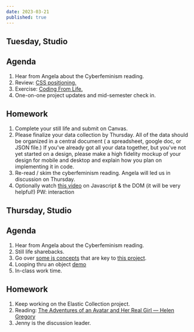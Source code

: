 ```yaml
---
date: 2023-03-21
published: true
---
```


## Tuesday, Studio
## Agenda

1. Hear from Angela about the Cyberfeminism reading.
2. Review: [CSS positioning.](https://www.figma.com/proto/0dijARToX1kwcuoBVHolXd/css-positioning?node-id=6-19&scaling=contain&page-id=0%3A1)
3. Exercise: [Coding From Life.](https://glitch.com/edit/#!/codefromlifetemplate)
4. One-on-one project updates and mid-semester check in. 

## Homework
1. Complete your still life and submit on Canvas. 
2. Please finalize your data collection by Thursday. All of the data should be organized in a central document ( a spreadsheet, google doc, or JSON file.) If you've already got all your data together, but you've not yet started on a design, please make a high fidelity mockup of your design for mobile and desktop and explain how you plan on implementing it in code. 
3. Re-read / skim the cyberfeminism reading. Angela will led us in discussion on Thursday. 
4. Optionally watch [this video](https://vimeo.com/519265257) on Javascript & the DOM (it will be very helpful!) PW: interaction


## Thursday, Studio
## Agenda
1. Hear from Angela about the Cyberfeminism reading.
2. Still life sharebacks.
3. Go over [some js concepts](https://docs.google.com/document/d/1QjF7D3o-nrWsukVkWOd4mizU4MmI2s-11k6ZfOn3j3Y/edit?usp=sharing) that are key to [this project](https://www.figma.com/proto/GtGfschFUhSor4Em4N7C5n/review%2Fjs?node-id=1-4&scaling=contain&page-id=0%3A1). 
4. Looping thru an object [demo](https://github.com/dottiffbot/signs)
5. In-class work time. 

## Homework
1. Keep working on the Elastic Collection project. 
2. Reading: [The Adventures of an Avatar and Her Real Girl — Helen Gregory](https://cis23.labud.nyc/assets/readings/adventures-avatar-real-girl.pdf)
3. Jenny is the discussion leader. 



